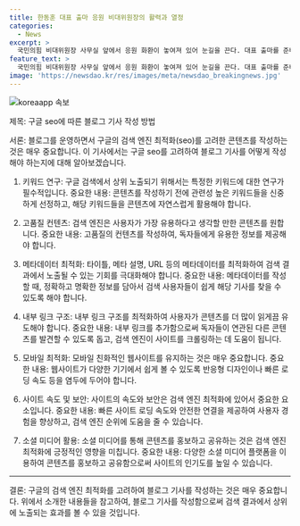 ```yaml
---
title: 한동훈 대표 출마 응원 비대위원장의 활력과 열정
categories:
  - News
excerpt: >
  국민의힘 비대위원장 사무실 앞에서 응원 화환이 놓여져 있어 눈길을 끈다. 대표 출마를 준비 중인 한동훈 전 위원장의 캠프 관계자가 출근하는 모습도 포착돼, 이목을 끈다.
feature_text: >
  국민의힘 비대위원장 사무실 앞에서 응원 화환이 놓여져 있어 눈길을 끈다. 대표 출마를 준비 중인 한동훈 전 위원장의 캠프 관계자가 출근하는 모습도 포착돼, 이목을 끈다.
image: 'https://newsdao.kr/res/images/meta/newsdao_breakingnews.jpg'
---
```


<p><img src="https://newsdao.kr/res/images/meta/newsdao_breakingnews.jpg" alt="koreaapp 속보" /></p>

<p>제목: 구글 seo에 따른 블로그 기사 작성 방법</p>

<p>서론:
블로그를 운영하면서 구글의 검색 엔진 최적화(seo)를 고려한 콘텐츠를 작성하는 것은 매우 중요합니다. 이 기사에서는 구글 seo를 고려하여 블로그 기사를 어떻게 작성해야 하는지에 대해 알아보겠습니다.</p>

<ol>
<li><p>키워드 연구:
구글 검색에서 상위 노출되기 위해서는 특정한 키워드에 대한 연구가 필수적입니다. 
중요한 내용:
콘텐츠를 작성하기 전에 관련성 높은 키워드들을 신중하게 선정하고, 해당 키워드들을 콘텐츠에 자연스럽게 활용해야 합니다.</p></li>
<li><p>고품질 컨텐츠:
검색 엔진은 사용자가 가장 유용하다고 생각할 만한 콘텐츠를 원합니다. 
중요한 내용:
고품질의 컨텐츠를 작성하여, 독자들에게 유용한 정보를 제공해야 합니다.</p></li>
<li><p>메타데이터 최적화:
타이틀, 메타 설명, URL 등의 메타데이터를 최적화하여 검색 결과에서 노출될 수 있는 기회를 극대화해야 합니다.
중요한 내용:
메타데이터를 작성할 때, 정확하고 명확한 정보를 담아서 검색 사용자들이 쉽게 해당 기사를 찾을 수 있도록 해야 합니다.</p></li>
<li><p>내부 링크 구조:
내부 링크 구조를 최적화하여 사용자가 콘텐츠를 더 많이 읽게끔 유도해야 합니다.
중요한 내용:
내부 링크를 추가함으로써 독자들이 연관된 다른 콘텐츠를 발견할 수 있도록 돕고, 검색 엔진이 사이트를 크롤링하는 데 도움이 됩니다.</p></li>
<li><p>모바일 최적화:
모바일 친화적인 웹사이트를 유지하는 것은 매우 중요합니다.
중요한 내용:
웹사이트가 다양한 기기에서 쉽게 볼 수 있도록 반응형 디자인이나 빠른 로딩 속도 등을 염두에 두어야 합니다.</p></li>
<li><p>사이트 속도 및 보안:
사이트의 속도와 보안은 검색 엔진 최적화에 있어서 중요한 요소입니다.
중요한 내용:
빠른 사이트 로딩 속도와 안전한 연결을 제공하여 사용자 경험을 향상하고, 검색 엔진 순위에 도움을 줄 수 있습니다.</p></li>
<li><p>소셜 미디어 활용:
소셜 미디어를 통해 콘텐츠를 홍보하고 공유하는 것은 검색 엔진 최적화에 긍정적인 영향을 미칩니다.
중요한 내용:
다양한 소셜 미디어 플랫폼을 이용하여 콘텐츠를 홍보하고 공유함으로써 사이트의 인기도를 높일 수 있습니다. </p></li>
</ol>

<hr>

<p>결론:
구글의 검색 엔진 최적화를 고려하여 블로그 기사를 작성하는 것은 매우 중요합니다. 위에서 소개한 내용들을 참고하여, 블로그 기사를 작성함으로써 검색 결과에서 상위에 노출되는 효과를 볼 수 있을 것입니다.</p>

